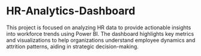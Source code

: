 # HR-Analytics-Dashboard
This project is focused on analyzing HR data to provide actionable insights into workforce trends using Power BI. The dashboard highlights key metrics and visualizations to help organizations understand employee dynamics and attrition patterns, aiding in strategic decision-making.
